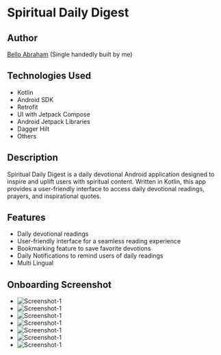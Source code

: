 # Spiritual Daily Digest

## Author

[Bello Abraham](https://www.linkedin.com/in/belloabraham) (Single handedly built by me)

<!-- ## Live Demo

[Spiritual Daily Digest on Google Play Store](https://play.google.com/store/apps/details?id=com.bookshelfhub.bookshelfhub) -->

## Technologies Used

- Kotlin
- Android SDK
- Retrofit
- UI with Jetpack Compose
- Android Jetpack Libraries
- Dagger Hilt
- Others

## Description

Spiritual Daily Digest is a daily devotional Android application designed to inspire and uplift users with spiritual content. Written in Kotlin, this app provides a user-friendly interface to access daily devotional readings, prayers, and inspirational quotes.

## Features

- Daily devotional readings
- User-friendly interface for a seamless reading experience
- Bookmarking feature to save favorite devotions
- Daily Notifications to remind users of daily readings
- Multi Lingual

## Onboarding Screenshot

- ![Screenshot-1](./screenshot/1.png "Onboarding")
  <br>
- ![Screenshot-1](./screenshot/2.png "Onboarding")
  <br>
- ![Screenshot-1](./screenshot/3.png "Onboarding")
  <br>
- ![Screenshot-1](./screenshot/4.png "Onboarding")
  <br>
- ![Screenshot-1](./screenshot/5.png "Onboarding")
  <br>
- ![Screenshot-1](./screenshot/6.png "Onboarding")
  <br>
- ![Screenshot-1](./screenshot/7.png "Onboarding")
